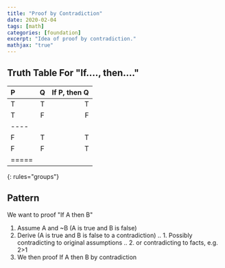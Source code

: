 ```yaml
---
title: "Proof by Contradiction"
date: 2020-02-04
tags: [math]
categories: [foundation]
excerpt: "Idea of proof by contradiction."
mathjax: "true"
---
```



## Truth Table For "If...., then...."

| P | Q | If P, then Q |
|:--------|:-------:|--------:|
| T   | T   | T   |
| T   | F   | F   |
|----
| F   | T   | T   |
| F   | F   | T   |
|=====
{: rules="groups"}


## Pattern

We want to proof "If A then B"

1. Assume A and ~B (A is true and B is false)
2. Derive (A is true and B is false to a contradiction)
.. 1. Possibly contradicting to original assumptions
.. 2. or contradicting to facts, e.g. 2>1
3. We then proof If A then B by contradiction

